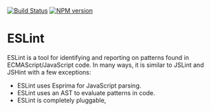 [![Build Status](https://secure.travis-ci.org/eslint/eslint.png?branch=master)](http://travis-ci.org/eslint/eslint)
[![NPM version](https://badge.fury.io/js/eslint.png)](http://badge.fury.io/js/eslint)

# ESLint

ESLint is a tool for identifying and reporting on patterns found in ECMAScript/JavaScript code. In many ways, it is similar to JSLint and JSHint with a few exceptions:

* ESLint uses Esprima for JavaScript parsing.
* ESLint uses an AST to evaluate patterns in code.
* ESLint is completely pluggable,